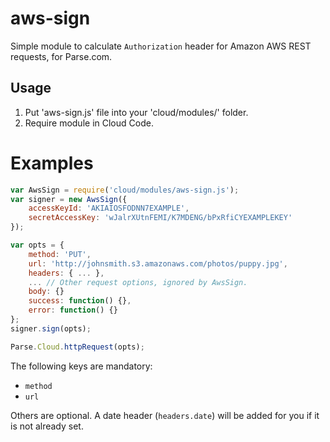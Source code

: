 # aws-sign

Simple module to calculate `Authorization` header for Amazon AWS REST requests, for Parse.com.


## Usage

1. Put 'aws-sign.js' file into your 'cloud/modules/' folder.
2. Require module in Cloud Code.

# Examples

```js
var AwsSign = require('cloud/modules/aws-sign.js');
var signer = new AwsSign({ 
	accessKeyId: 'AKIAIOSFODNN7EXAMPLE',
	secretAccessKey: 'wJalrXUtnFEMI/K7MDENG/bPxRfiCYEXAMPLEKEY'
});

var opts = {
	method: 'PUT',
	url: 'http://johnsmith.s3.amazonaws.com/photos/puppy.jpg',
	headers: { ... },
	... // Other request options, ignored by AwsSign.
	body: {}
	success: function() {},
	error: function() {}
};
signer.sign(opts);

Parse.Cloud.httpRequest(opts);
```

The following keys are mandatory: 

* `method`
* `url`

Others are optional. A date header (`headers.date`) will be added for you if it is not already set.